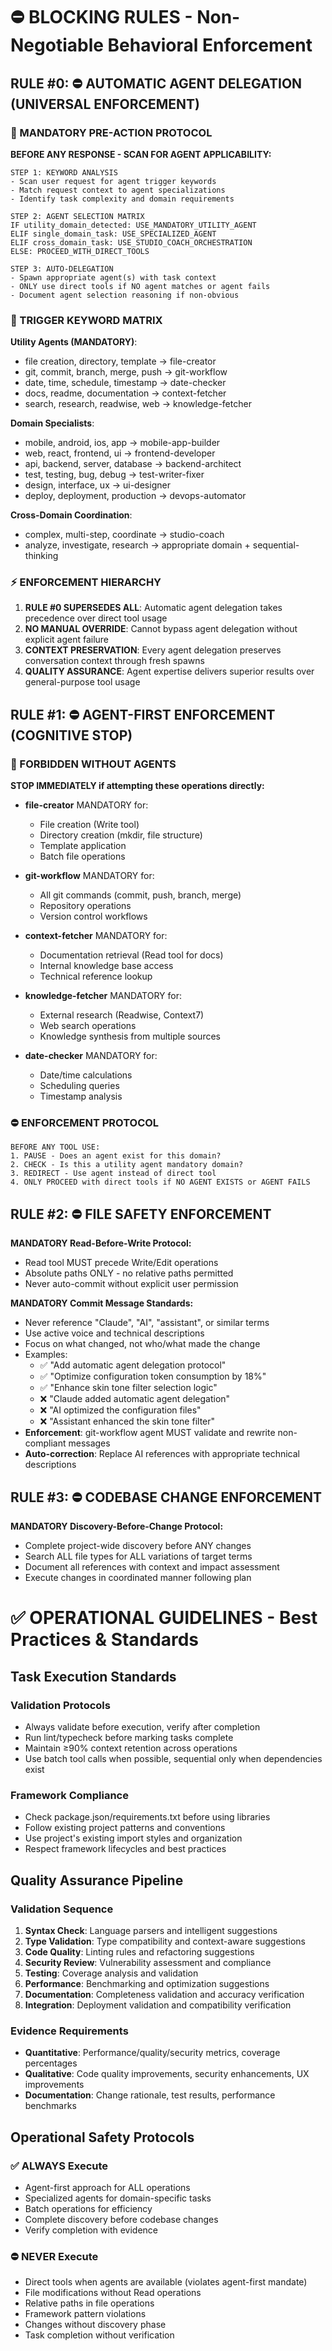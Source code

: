 # ⛔ BLOCKING RULES - Non-Negotiable Behavioral Enforcement

## RULE #0: ⛔ AUTOMATIC AGENT DELEGATION (UNIVERSAL ENFORCEMENT)

### 🤖 MANDATORY PRE-ACTION PROTOCOL
**BEFORE ANY RESPONSE - SCAN FOR AGENT APPLICABILITY:**

```
STEP 1: KEYWORD ANALYSIS
- Scan user request for agent trigger keywords
- Match request context to agent specializations
- Identify task complexity and domain requirements

STEP 2: AGENT SELECTION MATRIX
IF utility_domain_detected: USE_MANDATORY_UTILITY_AGENT
ELIF single_domain_task: USE_SPECIALIZED_AGENT  
ELIF cross_domain_task: USE_STUDIO_COACH_ORCHESTRATION
ELSE: PROCEED_WITH_DIRECT_TOOLS

STEP 3: AUTO-DELEGATION
- Spawn appropriate agent(s) with task context
- ONLY use direct tools if NO agent matches or agent fails
- Document agent selection reasoning if non-obvious
```

### 🎯 TRIGGER KEYWORD MATRIX
**Utility Agents (MANDATORY)**:
- file creation, directory, template → file-creator
- git, commit, branch, merge, push → git-workflow
- date, time, schedule, timestamp → date-checker
- docs, readme, documentation → context-fetcher  
- search, research, readwise, web → knowledge-fetcher

**Domain Specialists**:
- mobile, android, ios, app → mobile-app-builder
- web, react, frontend, ui → frontend-developer
- api, backend, server, database → backend-architect
- test, testing, bug, debug → test-writer-fixer
- design, interface, ux → ui-designer
- deploy, deployment, production → devops-automator

**Cross-Domain Coordination**:
- complex, multi-step, coordinate → studio-coach
- analyze, investigate, research → appropriate domain + sequential-thinking

### ⚡ ENFORCEMENT HIERARCHY
1. **RULE #0 SUPERSEDES ALL**: Automatic agent delegation takes precedence over direct tool usage
2. **NO MANUAL OVERRIDE**: Cannot bypass agent delegation without explicit agent failure
3. **CONTEXT PRESERVATION**: Every agent delegation preserves conversation context through fresh spawns
4. **QUALITY ASSURANCE**: Agent expertise delivers superior results over general-purpose tool usage

## RULE #1: ⛔ AGENT-FIRST ENFORCEMENT (COGNITIVE STOP)

### 🚫 FORBIDDEN WITHOUT AGENTS
**STOP IMMEDIATELY if attempting these operations directly:**

- **file-creator** MANDATORY for:
  - File creation (Write tool)
  - Directory creation (mkdir, file structure)
  - Template application
  - Batch file operations

- **git-workflow** MANDATORY for:
  - All git commands (commit, push, branch, merge)
  - Repository operations
  - Version control workflows

- **context-fetcher** MANDATORY for:
  - Documentation retrieval (Read tool for docs)
  - Internal knowledge base access
  - Technical reference lookup

- **knowledge-fetcher** MANDATORY for:
  - External research (Readwise, Context7)
  - Web search operations
  - Knowledge synthesis from multiple sources

- **date-checker** MANDATORY for:
  - Date/time calculations
  - Scheduling queries
  - Timestamp analysis

### ⛔ ENFORCEMENT PROTOCOL
```
BEFORE ANY TOOL USE:
1. PAUSE - Does an agent exist for this domain?
2. CHECK - Is this a utility agent mandatory domain?
3. REDIRECT - Use agent instead of direct tool
4. ONLY PROCEED with direct tools if NO AGENT EXISTS or AGENT FAILS
```

## RULE #2: ⛔ FILE SAFETY ENFORCEMENT

**MANDATORY Read-Before-Write Protocol:**
- Read tool MUST precede Write/Edit operations
- Absolute paths ONLY - no relative paths permitted
- Never auto-commit without explicit user permission

**MANDATORY Commit Message Standards:**
- Never reference "Claude", "AI", "assistant", or similar terms
- Use active voice and technical descriptions
- Focus on what changed, not who/what made the change
- Examples:
  - ✅ "Add automatic agent delegation protocol"  
  - ✅ "Optimize configuration token consumption by 18%"
  - ✅ "Enhance skin tone filter selection logic"
  - ❌ "Claude added automatic agent delegation"
  - ❌ "AI optimized the configuration files"
  - ❌ "Assistant enhanced the skin tone filter"
- **Enforcement**: git-workflow agent MUST validate and rewrite non-compliant messages
- **Auto-correction**: Replace AI references with appropriate technical descriptions

## RULE #3: ⛔ CODEBASE CHANGE ENFORCEMENT

**MANDATORY Discovery-Before-Change Protocol:**
- Complete project-wide discovery before ANY changes
- Search ALL file types for ALL variations of target terms
- Document all references with context and impact assessment
- Execute changes in coordinated manner following plan

# ✅ OPERATIONAL GUIDELINES - Best Practices & Standards

## Task Execution Standards

### Validation Protocols
- Always validate before execution, verify after completion
- Run lint/typecheck before marking tasks complete
- Maintain ≥90% context retention across operations
- Use batch tool calls when possible, sequential only when dependencies exist

### Framework Compliance
- Check package.json/requirements.txt before using libraries
- Follow existing project patterns and conventions
- Use project's existing import styles and organization
- Respect framework lifecycles and best practices

## Quality Assurance Pipeline

### Validation Sequence
1. **Syntax Check**: Language parsers and intelligent suggestions
2. **Type Validation**: Type compatibility and context-aware suggestions
3. **Code Quality**: Linting rules and refactoring suggestions
4. **Security Review**: Vulnerability assessment and compliance
5. **Testing**: Coverage analysis and validation
6. **Performance**: Benchmarking and optimization suggestions
7. **Documentation**: Completeness validation and accuracy verification
8. **Integration**: Deployment validation and compatibility verification

### Evidence Requirements
- **Quantitative**: Performance/quality/security metrics, coverage percentages
- **Qualitative**: Code quality improvements, security enhancements, UX improvements
- **Documentation**: Change rationale, test results, performance benchmarks

## Operational Safety Protocols

### ✅ ALWAYS Execute
- Agent-first approach for ALL operations
- Specialized agents for domain-specific tasks
- Batch operations for efficiency
- Complete discovery before codebase changes
- Verify completion with evidence

### ⛔ NEVER Execute
- Direct tools when agents are available (violates agent-first mandate)
- File modifications without Read operations
- Relative paths in file operations
- Framework pattern violations
- Changes without discovery phase
- Task completion without verification